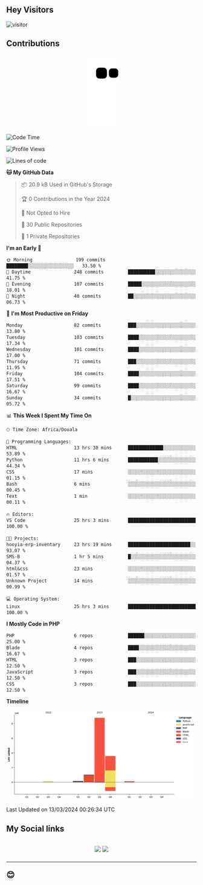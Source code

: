 ## Hey Visitors
![visitor](https://profile-counter.glitch.me/Fotsingboris/count.svg)

## Contributions
<p align="center">
  <img src="https://raw.githubusercontent.com/Fotsingboris/Fotsingboris/output/github-contribution-grid-snake.svg" />
</p>

<!--START_SECTION:waka-->
![Code Time](http://img.shields.io/badge/Code%20Time-876%20hrs%2042%20mins-blue)

![Profile Views](http://img.shields.io/badge/Profile%20Views-0-blue)

![Lines of code](https://img.shields.io/badge/From%20Hello%20World%20I%27ve%20Written-13.7%20million%20lines%20of%20code-blue)

**🐱 My GitHub Data** 

> 📦 20.9 kB Used in GitHub's Storage 
 > 
> 🏆 0 Contributions in the Year 2024
 > 
> 🚫 Not Opted to Hire
 > 
> 📜 30 Public Repositories 
 > 
> 🔑 1 Private Repositories 
 > 
**I'm an Early 🐤** 

```text
🌞 Morning                199 commits         ████████░░░░░░░░░░░░░░░░░   33.50 % 
🌆 Daytime                248 commits         ██████████░░░░░░░░░░░░░░░   41.75 % 
🌃 Evening                107 commits         █████░░░░░░░░░░░░░░░░░░░░   18.01 % 
🌙 Night                  40 commits          ██░░░░░░░░░░░░░░░░░░░░░░░   06.73 % 
```
📅 **I'm Most Productive on Friday** 

```text
Monday                   82 commits          ███░░░░░░░░░░░░░░░░░░░░░░   13.80 % 
Tuesday                  103 commits         ████░░░░░░░░░░░░░░░░░░░░░   17.34 % 
Wednesday                101 commits         ████░░░░░░░░░░░░░░░░░░░░░   17.00 % 
Thursday                 71 commits          ███░░░░░░░░░░░░░░░░░░░░░░   11.95 % 
Friday                   104 commits         ████░░░░░░░░░░░░░░░░░░░░░   17.51 % 
Saturday                 99 commits          ████░░░░░░░░░░░░░░░░░░░░░   16.67 % 
Sunday                   34 commits          █░░░░░░░░░░░░░░░░░░░░░░░░   05.72 % 
```


📊 **This Week I Spent My Time On** 

```text
🕑︎ Time Zone: Africa/Douala

💬 Programming Languages: 
HTML                     13 hrs 30 mins      █████████████░░░░░░░░░░░░   53.89 % 
Python                   11 hrs 6 mins       ███████████░░░░░░░░░░░░░░   44.34 % 
CSS                      17 mins             ░░░░░░░░░░░░░░░░░░░░░░░░░   01.15 % 
Bash                     6 mins              ░░░░░░░░░░░░░░░░░░░░░░░░░   00.45 % 
Text                     1 min               ░░░░░░░░░░░░░░░░░░░░░░░░░   00.11 % 

🔥 Editors: 
VS Code                  25 hrs 3 mins       █████████████████████████   100.00 % 

🐱‍💻 Projects: 
hooyia-erp-inventary     23 hrs 19 mins      ███████████████████████░░   93.07 % 
SMS-B                    1 hr 5 mins         █░░░░░░░░░░░░░░░░░░░░░░░░   04.37 % 
html&css                 23 mins             ░░░░░░░░░░░░░░░░░░░░░░░░░   01.57 % 
Unknown Project          14 mins             ░░░░░░░░░░░░░░░░░░░░░░░░░   00.99 % 

💻 Operating System: 
Linux                    25 hrs 3 mins       █████████████████████████   100.00 % 
```

**I Mostly Code in PHP** 

```text
PHP                      6 repos             ██████░░░░░░░░░░░░░░░░░░░   25.00 % 
Blade                    4 repos             ████░░░░░░░░░░░░░░░░░░░░░   16.67 % 
HTML                     3 repos             ███░░░░░░░░░░░░░░░░░░░░░░   12.50 % 
JavaScript               3 repos             ███░░░░░░░░░░░░░░░░░░░░░░   12.50 % 
CSS                      3 repos             ███░░░░░░░░░░░░░░░░░░░░░░   12.50 % 
```



**Timeline**

![Lines of Code chart](https://raw.githubusercontent.com/Fotsingboris/Fotsingboris/main/assets/bar_graph.png)


 Last Updated on 13/03/2024 00:26:34 UTC
<!--END_SECTION:waka-->

<h2>My Social links <h2>
<p align="center">
   <a href="https://linkedin.com/in/Fotsingboris-Mathieu"><img src="https://img.shields.io/badge/linkedin-%230077B5.svg?style=for-the-badge&logo=linkedin&logoColor=white"></a>
   <a href="https://instagram.com/Fotsingboris"><img src="https://img.shields.io/badge/instagram-%23E4405F.svg?style=for-the-badge&logo=Instagram&logoColor=white"></a>
  </p>
<hr>
😊
